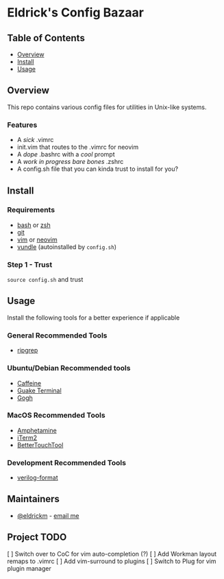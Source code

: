 # Eldrick's Config Bazaar


## Table of Contents

- [Overview](#overview)
- [Install](#install)
- [Usage](#usage)


## Overview

This repo contains various config files for utilities in Unix-like systems.

### Features

- A *sick* .vimrc
- init.vim that routes to the .vimrc for neovim
- A *dope* .bashrc with a *cool* prompt
- A *work in progress bare bones* .zshrc
- A config.sh file that you can kinda trust to install for you?


## Install

### Requirements
- [bash](https://www.gnu.org/software/bash/) or [zsh](http://zsh.sourceforge.net/FAQ/)
- [git](https://git-scm.com/)
- [vim](https://www.vim.org/) or [neovim](https://neovim.io/)
- [vundle](https://github.com/VundleVim/Vundle.vim) (autoinstalled by `config.sh`)

### Step 1 - Trust

`source config.sh` and trust


## Usage

Install the following tools for a better experience if applicable

### General Recommended Tools

- [ripgrep](https://github.com/BurntSushi/ripgrep)

### Ubuntu/Debian Recommended tools

- [Caffeine](https://launchpad.net/caffeine)
- [Guake Terminal](http://guake-project.org/)
- [Gogh](https://github.com/Mayccoll/Gogh)

### MacOS Recommended Tools

- [Amphetamine](https://apps.apple.com/us/app/amphetamine/id937984704?mt=12)
- [iTerm2](https://www.iterm2.com/)
- [BetterTouchTool](https://folivora.ai/)


### Development Recommended Tools

- [verilog-format](https://github.com/ericsonj/verilog-format)


## Maintainers

- [@eldrickm](https://github.com/eldrickm) - [email me](mailto:eldrickmillares@gmail.com)


## Project TODO

[ ] Switch over to CoC for vim auto-completion (?)
[ ] Add Workman layout remaps to .vimrc
[ ] Add vim-surround to plugins
[ ] Switch to Plug for vim plugin manager
